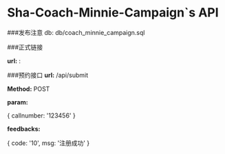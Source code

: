 # Sha-Coach-Minnie-Campaign`s API

###发布注意
db: db/coach_minnie_campaign.sql

###正式链接

**url:** : 

###预约接口
**url:** /api/submit

**Method:** POST

**param:**

{
	callnumber: '123456'
}

**feedbacks:**

{
	code: '10',
	msg: '注册成功'
}		